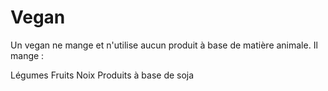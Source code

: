 <h1>Vegan</h1>

Un vegan ne mange et n'utilise aucun produit à base de matière animale. Il mange : 

Légumes
Fruits
Noix
Produits à base de soja